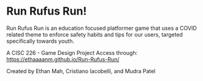 # Run Rufus Run!
Run Rufus Run is an education focused platformer game that uses a COVID related theme to enforce safety habits and tips for our users, targeted specifically towards youth.

A CISC 226 - Game Design Project
Access through: https://ethaaaanm.github.io/Run-Rufus-Run/

Created by Ethan Mah, Cristiano Iacobelli, and Mudra Patel

